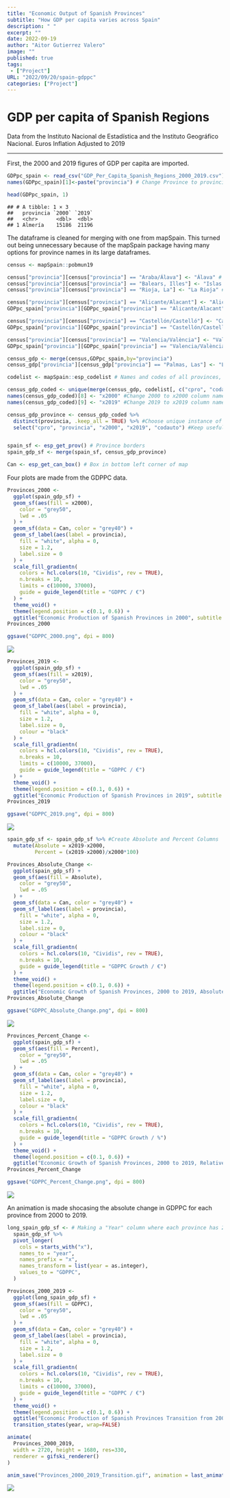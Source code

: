 ```yaml
---
title: "Economic Output of Spanish Provinces"
subtitle: "How GDP per capita varies across Spain"
description: " "
excerpt: ""
date: 2022-09-19
author: "Aitor Gutierrez Valero"
image: ""
published: true
tags:
 - ["Project"]
URL: "2022/09/20/spain-gdppc"
categories: ["Project"]
---
```


# GDP per capita of Spanish Regions

Data from the Instituto Nacional de Estadística and the Instituto
Geográfico Nacional. Euros Inflation Adjusted to 2019

------------------------------------------------------------------------

First, the 2000 and 2019 figures of GDP per capita are imported.

``` r
GDPpc_spain <- read_csv("GDP_Per_Capita_Spanish_Regions_2000_2019.csv") #Import Spanish Provinces Data
names(GDPpc_spain)[1]<-paste("provincia") # Change Province to provincia

head(GDPpc_spain, 1)
```

    ## # A tibble: 1 × 3
    ##   provincia `2000` `2019`
    ##   <chr>      <dbl>  <dbl>
    ## 1 Almería    15186  21196

The dataframe is cleaned for merging with one from mapSpain. This turned
out being unnecessary because of the mapSpain package having many
options for province names in its large dataframes.

``` r
census <- mapSpain::pobmun19

census["provincia"][census["provincia"] == "Araba/Álava"] <- "Álava" # Change alava
census["provincia"][census["provincia"] == "Balears, Illes"] <- "Islas Baleraes" # Change islas baleares
census["provincia"][census["provincia"] == "Rioja, La"] <- "La Rioja" #Change La Rioja

census["provincia"][census["provincia"] == "Alicante/Alacant"] <- "Alicante" #Change Alicante for both
GDPpc_spain["provincia"][GDPpc_spain["provincia"] == "Alicante/Alacant"] <- "Alicante" 

census["provincia"][census["provincia"] == "Castellón/Castelló"] <- "Castellón" #Change Castellón for both
GDPpc_spain["provincia"][GDPpc_spain["provincia"] == "Castellón/Castelló"] <- "Castellón" 

census["provincia"][census["provincia"] == "Valencia/València"] <- "Valencia" #Change Valencia for both
GDPpc_spain["provincia"][GDPpc_spain["provincia"] == "Valencia/València"] <- "Valencia" 

census_gdp <- merge(census,GDPpc_spain,by="provincia")
census_gdp["provincia"][census_gdp["provincia"] == "Palmas, Las"] <- "Las Palmas" #Change Las Palmas

codelist <- mapSpain::esp_codelist # Names and codes of all provinces, autonomous territories, and cities.

census_gdp_coded <- unique(merge(census_gdp, codelist[, c("cpro", "codauto")], all.x = TRUE))
names(census_gdp_coded)[8] <- "x2000" #Change 2000 to x2000 column name
names(census_gdp_coded)[9] <- "x2019" #Change 2019 to x2019 column name

census_gdp_province <- census_gdp_coded %>%
  distinct(provincia, .keep_all = TRUE) %>% #Choose unique instance of provincia
  select("cpro", "provincia", "x2000", "x2019", "codauto") #Keep useful columns


spain_sf <- esp_get_prov() # Province borders
spain_gdp_sf <- merge(spain_sf, census_gdp_province)

Can <- esp_get_can_box() # Box in bottom left corner of map
```

Four plots are made from the GDPPC data.

``` r
Provinces_2000 <-
  ggplot(spain_gdp_sf) +
  geom_sf(aes(fill = x2000),
    color = "grey50",
    lwd = .05
  ) +
  geom_sf(data = Can, color = "grey40") +
  geom_sf_label(aes(label = provincia),
    fill = "white", alpha = 0,
    size = 1.2,
    label.size = 0
  ) +
  scale_fill_gradientn(
    colors = hcl.colors(10, "Cividis", rev = TRUE),
    n.breaks = 10,
    limits = c(10000, 37000),
    guide = guide_legend(title = "GDPPC / €")
  ) +
  theme_void() +
  theme(legend.position = c(0.1, 0.6)) +
  ggtitle("Economic Production of Spanish Provinces in 2000", subtitle = "Inflation Adjusted (2019 Euros)")
Provinces_2000

ggsave("GDPPC_2000.png", dpi = 800)
```

![](/img/posts/2022-09-20-Spain-GDPpc/GDPPC_2000.png)<!-- -->


``` r
Provinces_2019 <- 
  ggplot(spain_gdp_sf) +
  geom_sf(aes(fill = x2019),
    color = "grey50",
    lwd = .05
  ) +
  geom_sf(data = Can, color = "grey40") +
  geom_sf_label(aes(label = provincia),
    fill = "white", alpha = 0,
    size = 1.2,
    label.size = 0,
    colour = "black"
  ) +
  scale_fill_gradientn(
    colors = hcl.colors(10, "Cividis", rev = TRUE),
    n.breaks = 10,
    limits = c(10000, 37000),
    guide = guide_legend(title = "GDPPC / €")
  ) +
  theme_void() +
  theme(legend.position = c(0.1, 0.6)) +
  ggtitle("Economic Production of Spanish Provinces in 2019", subtitle = "Inflation Adjusted (2019 Euros)")
Provinces_2019

ggsave("GDPPC_2019.png", dpi = 800)
```

![](/img/posts/2022-09-20-Spain-GDPpc/GDPPC_2019.png)<!-- -->


``` r
spain_gdp_sf <- spain_gdp_sf %>% #Create Absolute and Percent Columns
  mutate(Absolute = x2019-x2000,
         Percent = (x2019-x2000)/x2000*100)

Provinces_Absolute_Change <-
  ggplot(spain_gdp_sf) +
  geom_sf(aes(fill = Absolute),
    color = "grey50",
    lwd = .05
  ) +
  geom_sf(data = Can, color = "grey40") +
  geom_sf_label(aes(label = provincia),
    fill = "white", alpha = 0,
    size = 1.2,
    label.size = 0,
    colour = "black"
  ) +
  scale_fill_gradientn(
    colors = hcl.colors(10, "Cividis", rev = TRUE),
    n.breaks = 10,
    guide = guide_legend(title = "GDPPC Growth / €")
  ) +
  theme_void() +
  theme(legend.position = c(0.1, 0.6)) +
  ggtitle("Economic Growth of Spanish Provinces, 2000 to 2019, Absolute", subtitle = "Inflation Adjusted (2019 Euros)")
Provinces_Absolute_Change

ggsave("GDPPC_Absolute_Change.png", dpi = 800)
```

![](/img/posts/2022-09-20-Spain-GDPpc/GDPPC_Absolute_Change.png)<!-- -->

``` r
Provinces_Percent_Change <-
  ggplot(spain_gdp_sf) +
  geom_sf(aes(fill = Percent),
    color = "grey50",
    lwd = .05
  ) +
  geom_sf(data = Can, color = "grey40") +
  geom_sf_label(aes(label = provincia),
    fill = "white", alpha = 0,
    size = 1.2,
    label.size = 0,
    colour = "black"
  ) +
  scale_fill_gradientn(
    colors = hcl.colors(10, "Cividis", rev = TRUE),
    n.breaks = 10,
    guide = guide_legend(title = "GDPPC Growth / %")
  ) +
  theme_void() +
  theme(legend.position = c(0.1, 0.6)) +
  ggtitle("Economic Growth of Spanish Provinces, 2000 to 2019, Relative")
Provinces_Percent_Change

ggsave("GDPPC_Percent_Change.png", dpi = 800)
```

![](/img/posts/2022-09-20-Spain-GDPpc/GDPPC_Percent_Change.png)<!-- -->

An animation is made shocasing the absolute change in GDPPC for each
province from 2000 to 2019.

``` r
long_spain_gdp_sf <- # Making a "Year" column where each province has 2000 and 2019
  spain_gdp_sf %>%
  pivot_longer(
    cols = starts_with("x"), 
    names_to = "year",
    names_prefix = "x",
    names_transform = list(year = as.integer),
    values_to = "GDPPC",
  )

Provinces_2000_2019 <-
  ggplot(long_spain_gdp_sf) +
  geom_sf(aes(fill = GDPPC),
    color = "grey50",
    lwd = .05
  ) +
  geom_sf(data = Can, color = "grey40") +
  geom_sf_label(aes(label = provincia),
    fill = "white", alpha = 0,
    size = 1.2,
    label.size = 0
  ) +
  scale_fill_gradientn(
    colors = hcl.colors(10, "Cividis", rev = TRUE),
    n.breaks = 10,
    limits = c(10000, 37000),
    guide = guide_legend(title = "GDPPC / €")
  ) +
  theme_void() +
  theme(legend.position = c(0.1, 0.6)) +
  ggtitle("Economic Production of Spanish Provinces Transition from 2000 to 2019", subtitle = "Inflation Adjusted (2019 Euros)") +
  transition_states(year, wrap=FALSE)

animate(
  Provinces_2000_2019,
  width = 2720, height = 1680, res=330,
  renderer = gifski_renderer()
)

anim_save("Provinces_2000_2019_Transition.gif", animation = last_animation())
```

![](/img/posts/2022-09-20-Spain-GDPpc/Provinces_2000_2019_Transition.gif)<!-- -->

